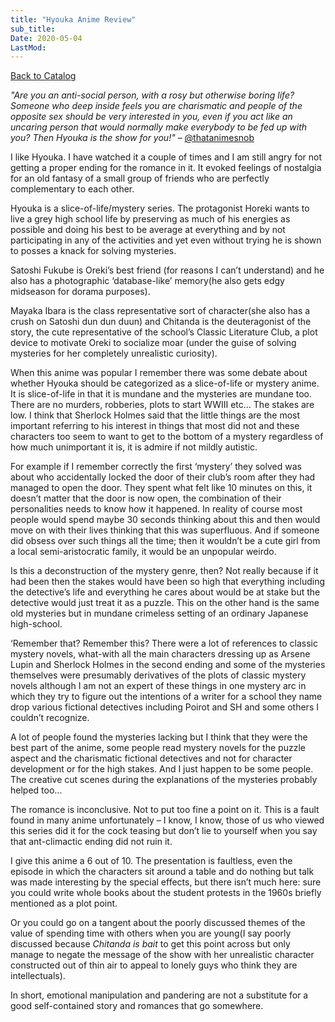 ```yaml
---
title: "Hyouka Anime Review"
sub_title:
Date: 2020-05-04
LastMod:
---
```


[Back to Catalog](https://otaking.xyz/index.html)

*"Are you an anti-social person, with a rosy but otherwise boring life? Someone who deep inside feels you are charismatic and people of the opposite sex should be very interested in you, even if you act like an uncaring person that would normally make everybody to be fed up with you? Then Hyouka is the show for you!"* – [@thatanimesnob](https://steemit.com/@thatanimesnob)

I like Hyouka. I have watched it a couple of times and I am still angry for not getting a proper ending for the romance in it. It evoked feelings of nostalgia for an old fantasy of a small group of friends who are perfectly complementary to each other.

Hyouka is a slice-of-life/mystery series. The protagonist Horeki wants to live a grey high school life by preserving as much of his energies as possible and doing his best to be average at everything and by not participating in any of the activities and yet even without trying he is shown to posses a knack for solving mysteries.

Satoshi Fukube is Oreki’s best friend (for reasons I can’t understand) and he also has a photographic ‘database-like’ memory(he also gets edgy midseason for dorama purposes).

Mayaka Ibara is the class representative sort of character(she also has a crush on Satoshi dun dun duun) and Chitanda is the deuteragonist of the story, the cute representative of the school’s Classic Literature Club, a plot device to motivate Oreki to socialize moar (under the guise of solving mysteries for her completely unrealistic curiosity).

When this anime was popular I remember there was some debate about whether Hyouka should be categorized as a slice-of-life or mystery anime. It is slice-of-life in that it is mundane and the mysteries are mundane too. There are no murders, robberies, plots to start WWIII etc… The stakes are low. I think that Sherlock Holmes said that the little things are the most important referring to his interest in things that most did not and these characters too seem to want to get to the bottom of a mystery regardless of how much unimportant it is, it is admire if not mildly autistic.

For example if I remember correctly the first ‘mystery’ they solved was about who accidentally locked the door of their club’s room after they had managed to open the door. They spent what felt like 10 minutes on this, it doesn’t matter that the door is now open, the combination of their personalities needs to know how it happened. In reality of course most people would spend maybe 30 seconds thinking about this and then would move on with their lives thinking that this was superfluous. And if someone did obsess over such things all the time; then it wouldn’t be a cute girl from a local semi-aristocratic family, it would be an unpopular weirdo.

Is this a deconstruction of the mystery genre, then? Not really because if it had been then the stakes would have been so high that everything including the detective’s life and everything he cares about would be at stake but the detective would just treat it as a puzzle. This on the other hand is the same old mysteries but in mundane crimeless setting of an ordinary Japanese high-school.

‘Remember that? Remember this? There were a lot of references to classic mystery novels, what-with all the main characters dressing up as Arsene Lupin and Sherlock Holmes in the second ending and some of the mysteries themselves were presumably derivatives of the plots of classic mystery novels although I am not an expert of these things in one mystery arc in which they try to figure out the intentions of a writer for a school they name drop various fictional detectives including Poirot and SH and some others I couldn’t recognize.

A lot of people found the mysteries lacking but I think that they were the best part of the anime, some people read mystery novels for the puzzle aspect and the charismatic fictional detectives and not for character development or for the high stakes. And I just happen to be some people. The creative cut scenes during the explanations of the mysteries probably helped too…

The romance is inconclusive. Not to put too fine a point on it. This is a fault found in many anime unfortunately – I know, I know, those of us who viewed this series did it for the cock teasing but don’t lie to yourself when you say that ant-climactic ending did not ruin it.

I give this anime a 6 out of 10. The presentation is faultless, even the episode in which the characters sit around a table and do nothing but talk was made interesting by the special effects, but there isn’t much here: sure you could write whole books about the student protests in the 1960s briefly mentioned as a plot point.

Or you could go on a tangent about the poorly discussed themes of the value of spending time with others when you are young(I say poorly discussed because *Chitanda is bait* to get this point across but only manage to negate the message of the show with her unrealistic character constructed out of thin air to appeal to lonely guys who think they are intellectuals).

In short, emotional manipulation and pandering are not a substitute for a good self-contained story and romances that go somewhere.
